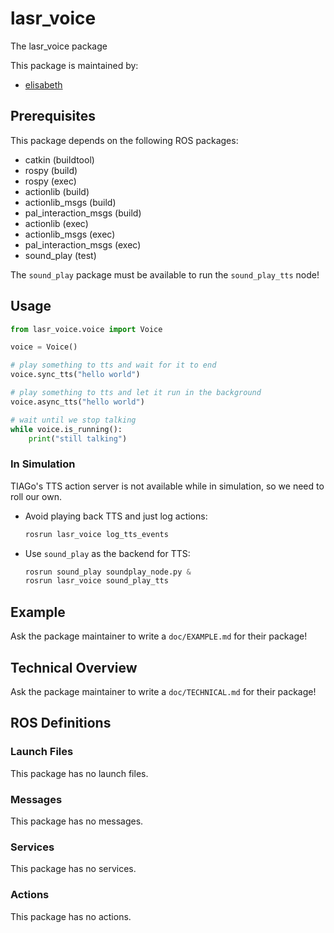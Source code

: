 # lasr_voice

The lasr_voice package

This package is maintained by:
- [elisabeth](mailto:elisabeth@todo.todo)

## Prerequisites

This package depends on the following ROS packages:
- catkin (buildtool)
- rospy (build)
- rospy (exec)
- actionlib (build)
- actionlib_msgs (build)
- pal_interaction_msgs (build)
- actionlib (exec)
- actionlib_msgs (exec)
- pal_interaction_msgs (exec)
- sound_play (test)

The `sound_play` package must be available to run the `sound_play_tts` node!

## Usage

```python
from lasr_voice.voice import Voice

voice = Voice()

# play something to tts and wait for it to end
voice.sync_tts("hello world")

# play something to tts and let it run in the background
voice.async_tts("hello world")

# wait until we stop talking
while voice.is_running():
    print("still talking")
```

### In Simulation

TIAGo's TTS action server is not available while in simulation, so we need to roll our own.

- Avoid playing back TTS and just log actions:

  ```python
  rosrun lasr_voice log_tts_events
  ```

- Use `sound_play` as the backend for TTS:

  ```python
  rosrun sound_play soundplay_node.py &
  rosrun lasr_voice sound_play_tts
  ```

## Example

Ask the package maintainer to write a `doc/EXAMPLE.md` for their package!

## Technical Overview

Ask the package maintainer to write a `doc/TECHNICAL.md` for their package!

## ROS Definitions

### Launch Files

This package has no launch files.

### Messages

This package has no messages.

### Services

This package has no services.

### Actions

This package has no actions.
